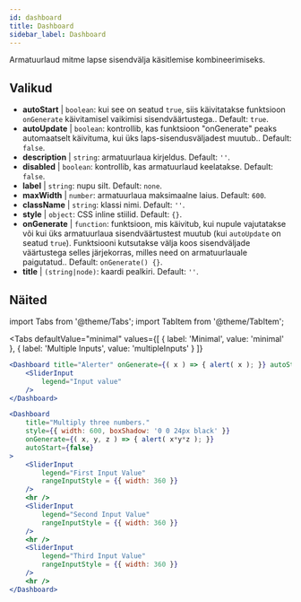 ```yaml
--- 
id: dashboard 
title: Dashboard
sidebar_label: Dashboard 
---
```


Armatuurlaud mitme lapse sisendvälja käsitlemise kombineerimiseks.

## Valikud

* __autoStart__ | `boolean`: kui see on seatud `true`, siis käivitatakse funktsioon `onGenerate` käivitamisel vaikimisi sisendväärtustega.. Default: `true`.
* __autoUpdate__ | `boolean`: kontrollib, kas funktsioon "onGenerate" peaks automaatselt käivituma, kui üks laps-sisendusväljadest muutub.. Default: `false`.
* __description__ | `string`: armatuurlaua kirjeldus. Default: `''`.
* __disabled__ | `boolean`: kontrollib, kas armatuurlaud keelatakse. Default: `false`.
* __label__ | `string`: nupu silt. Default: `none`.
* __maxWidth__ | `number`: armatuurlaua maksimaalne laius. Default: `600`.
* __className__ | `string`: klassi nimi. Default: `''`.
* __style__ | `object`: CSS inline stiilid. Default: `{}`.
* __onGenerate__ | `function`: funktsioon, mis käivitub, kui nupule vajutatakse või kui üks armatuurlaua sisendväärtustest muutub (kui `autoUpdate` on seatud `true`). Funktsiooni kutsutakse välja koos sisendväljade väärtustega selles järjekorras, milles need on armatuurlauale paigutatud.. Default: `onGenerate() {}`.
* __title__ | `(string|node)`: kaardi pealkiri. Default: `''`.


## Näited

import Tabs from '@theme/Tabs';
import TabItem from '@theme/TabItem';

<Tabs
    defaultValue="minimal"
    values={[
        { label: 'Minimal', value: 'minimal' },
        { label: 'Multiple Inputs', value: 'multipleInputs' }
    ]}
>

<TabItem value="minimal"> 

```jsx live
<Dashboard title="Alerter" onGenerate={( x ) => { alert( x ); }} autoStart={false} >
    <SliderInput
        legend="Input value"
    />
</Dashboard>
```

</TabItem>

<TabItem value="multipleInputs" > 

```jsx live
<Dashboard 
    title="Multiply three numbers."
    style={{ width: 600, boxShadow: '0 0 24px black' }}
    onGenerate={( x, y, z ) => { alert( x*y*z ); }} 
    autoStart={false} 
>
    <SliderInput
        legend="First Input Value"
        rangeInputStyle = {{ width: 360 }}
    />
    <hr />
    <SliderInput
        legend="Second Input Value"
        rangeInputStyle = {{ width: 360 }}
    />
    <hr />
    <SliderInput
        legend="Third Input Value"
        rangeInputStyle = {{ width: 360 }}
    />
    <hr />
</Dashboard>
```

</TabItem>

</Tabs>
